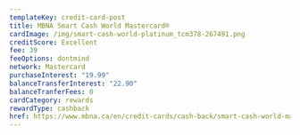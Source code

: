 ```yaml
---
templateKey: credit-card-post
title: MBNA Smart Cash World Mastercard®
cardImage: /img/smart-cash-world-platinum_tcm378-267491.png
creditScore: Excellent
fee: 39
feeOptions: dontmind
network: Mastercard
purchaseInterest: "19.99"
balanceTransferInterest: "22.90"
balanceTranferFees: 0
cardCategory: rewards
rewardType: cashback
href: https://www.mbna.ca/en/credit-cards/cash-back/smart-cash-world-mastercard/
---
```

